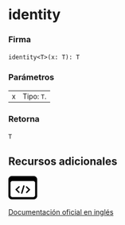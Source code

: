 # identity

### Firma

`identity<T>(x: T): T`

### Parámetros

<table>
<tr><td>x</td><td>Tipo: <code>T</code>.</td></tr>
</table>

### Retorna

`T`

## Recursos adicionales

<a class="source-icon" target="_blank" href="https://github.com/ReactiveX/rxjs/blob/6.5.5/src/internal/util/identity.ts#L1-L3">
<img src="assets/icons/source-code.png" alt="Source code">
</a>
</div>

<a target="_blank" href="https://rxjs.dev/api/index/function/identity">Documentación oficial en inglés</a>
